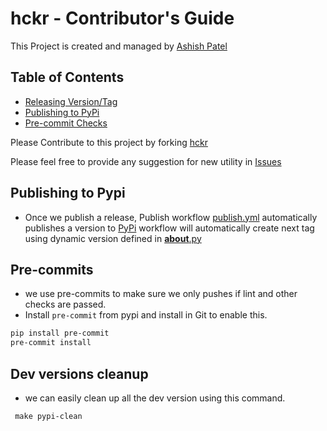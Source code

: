 # hckr - Contributor's Guide

This Project is created and managed by [Ashish Patel](http://pateash.in/)

## Table of Contents

- [Releasing Version/Tag](#releasing-versiontag)
- [Publishing to PyPi](#publishing-to-pypi)
- [Pre-commit Checks](#pre-commits)

Please Contribute to this project by forking [hckr](https://github.com/pateash/hckr/)

Please feel free to provide any suggestion for new utility in [Issues](https://github.com/pateash/hckr/issues)

## Publishing to Pypi
* Once we publish a release, Publish workflow [publish.yml](.github%2Fworkflows%2Fpublish.yml) automatically publishes a version to  [PyPi](https://pypi.org/p/hckr)
workflow will automatically create next tag using dynamic version defined in [__about__.py](src%2Fhckr%2F__about__.py)

## Pre-commits
* we use pre-commits to make sure we only pushes if lint and other checks are passed.
* Install `pre-commit` from pypi and install in Git to enable this.
```bash 
pip install pre-commit
pre-commit install
```

## Dev versions cleanup
* we can easily clean up all the dev version using this command.
```shell
 make pypi-clean
```
